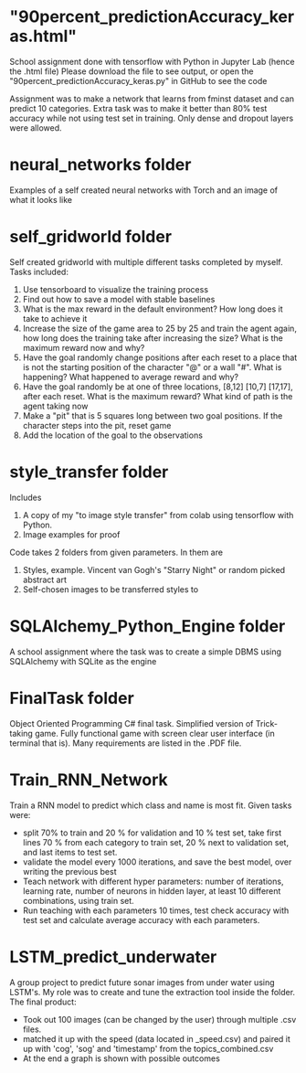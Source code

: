 # "90percent_predictionAccuracy_keras.html"
School assignment done with tensorflow with Python in Jupyter Lab (hence the .html file) 
Please download the file to see output, or open the "90percent_predictionAccuracy_keras.py" in GitHub to see the code

Assignment was to make a network that learns from fminst dataset and can predict 10 categories. Extra task was to make it better than 80% test accuracy while not using test set in training. Only dense and dropout layers were allowed. 


# neural_networks folder
Examples of a self created neural networks with Torch and an image of what it looks like


# self_gridworld folder
Self created gridworld with multiple different tasks completed by myself. 
Tasks included:
1. Use tensorboard to visualize the training process 
2. Find out how to save a model with stable baselines
3. What is the max reward in the default environment? How long does it take to achieve it
4. Increase the size of the game area to 25 by 25 and train the agent again, how long does the training take after increasing the size? What is the maximum reward now and why?
5. Have the goal randomly change positions after each reset to a place that is not the starting position of the character "@" or a wall "#". What is happening? What happened to average reward and why?
6. Have the goal randomly be at one of three locations, [8,12] [10,7] [17,17],  after each reset. What is the maximum reward? What kind of path is the agent taking now
7. Make a "pit" that is 5 squares long between two goal positions. If the character steps into the pit, reset game
8. Add the location of the goal to the observations


# style_transfer folder
Includes
1. A copy of my "to image style transfer" from colab using tensorflow with Python.
2. Image examples for proof

Code takes 2 folders from given parameters. In them are
1. Styles, example. Vincent van Gogh's "Starry Night" or random picked abstract art
2. Self-chosen images to be transferred styles to


# SQLAlchemy_Python_Engine folder
A school assignment where the task was to create a simple DBMS using SQLAlchemy with SQLite as the engine


# FinalTask folder
Object Oriented Programming C# final task. Simplified version of Trick-taking game. 
Fully functional game with screen clear user interface (in terminal that is). 
Many requirements are listed in the .PDF file.


# Train_RNN_Network
Train a RNN model to predict which class and name is most fit. 
Given tasks were:
 - split 70% to train and 20 % for validation and 10 % test set, take first lines 70 % from each category to train set, 20 % next to validation set, and last items to test set.
 - validate the model every 1000 iterations, and save the best model, over writing the previous best
 - Teach network with different hyper parameters: number of iterations, learning rate, number of neurons in hidden layer, at least 10 different combinations, using train set.
 - Run teaching with each parameters 10 times, test check accuracy with test set and calculate average accuracy with each parameters.


# LSTM_predict_underwater
A group project to predict future sonar images from under water using LSTM's.
My role was to create and tune the extraction tool inside the folder. The final product:
- Took out 100 images (can be changed by the user) through multiple .csv files.
- matched it up with the speed (data located in _speed.csv) and paired it up with 'cog', 'sog' and 'timestamp' from the topics_combined.csv
- At the end a graph is shown with possible outcomes
